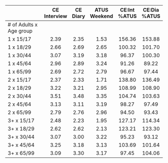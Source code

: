 
|                      | CE<br>Interview |  CE<br>Diary | ATUS<br>Weekend | CE:Int<br>%ATUS | CE:Dia<br>%ATUS |
| -------------------- | :----------: | :----------: | :----------: | :----------: | :----------: |
| # of Adults x Age group |              |              |              |              |              |
| 1 x 15/17            |         2.39 |         2.35 |         1.53 |       156.36 |       153.88 |
| 1 x 18/29            |         2.66 |         2.69 |         2.65 |       100.32 |       101.70 |
| 1 x 30/44            |         3.07 |         3.19 |         3.18 |        96.37 |       100.30 |
| 1 x 45/64            |         2.96 |         2.89 |         3.24 |        91.26 |        89.22 |
| 1 x 65/99            |         2.69 |         2.72 |         2.79 |        96.67 |        97.44 |
| 2 x 15/17            |         2.37 |         2.33 |         1.71 |       138.80 |       136.49 |
| 2 x 18/29            |         3.22 |         3.21 |         2.95 |       108.99 |       108.90 |
| 2 x 30/44            |         3.51 |         3.48 |         3.35 |       104.74 |       103.63 |
| 2 x 45/64            |         3.13 |         3.11 |         3.19 |        98.27 |        97.49 |
| 2 x 65/99            |         2.79 |         2.76 |         2.96 |        94.50 |        93.43 |
| 3+ x 15/17           |         2.48 |         2.23 |         1.95 |       127.17 |       114.34 |
| 3+ x 18/29           |         2.62 |         2.62 |         2.13 |       123.21 |       123.30 |
| 3+ x 30/44           |         3.07 |         3.00 |         3.22 |        95.23 |        93.12 |
| 3+ x 45/64           |         3.25 |         3.18 |         3.13 |       103.69 |       101.64 |
| 3+ x 65/99           |         3.09 |         3.30 |         3.17 |        97.45 |       104.06 |

